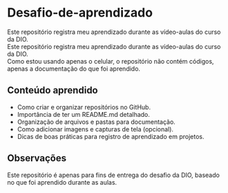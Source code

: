 # Desafio-de-aprendizado
Este repositório registra meu aprendizado durante as vídeo-aulas do curso da DIO.   
Este repositório registra meu aprendizado durante as vídeo-aulas do curso da DIO.  
Como estou usando apenas o celular, o repositório não contém códigos, apenas a documentação do que foi aprendido.

## Conteúdo aprendido
- Como criar e organizar repositórios no GitHub.  
- Importância de ter um README.md detalhado.  
- Organização de arquivos e pastas para documentação.  
- Como adicionar imagens e capturas de tela (opcional).  
- Dicas de boas práticas para registro de aprendizado em projetos.

## Observações
Este repositório é apenas para fins de entrega do desafio da DIO, baseado no que foi aprendido durante as aulas.
